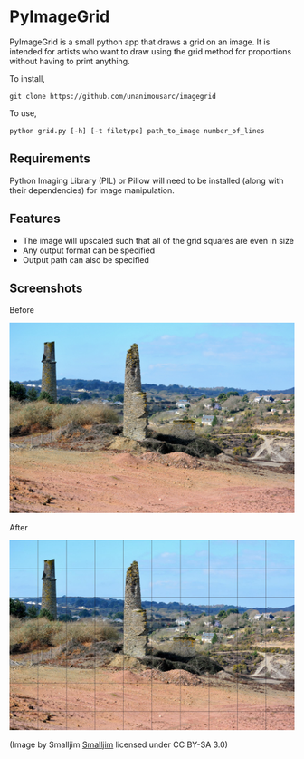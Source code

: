 PyImageGrid
===========

PyImageGrid is a small python app that draws a grid on an image. It is intended for artists who want to draw using the grid method for proportions without having to print anything.

To install,

    git clone https://github.com/unanimousarc/imagegrid

To use,

    python grid.py [-h] [-t filetype] path_to_image number_of_lines

Requirements
------------

Python Imaging Library (PIL) or Pillow will need to be installed (along with their dependencies) for image manipulation.

Features
--------

- The image will upscaled such that all of the grid squares are even in size
- Any output format can be specified
- Output path can also be specified

Screenshots
-----------

Before

![](sample.jpg)

After

![](grid_sample.jpg)

(Image by Smalljim [Smalljim](http://en.wikipedia.org/wiki/Goon_Gumpas#mediaviewer/File:Goon_Gumpas_from_Wheal_Maid_DSC_2951.jpg) licensed under CC BY-SA 3.0)
